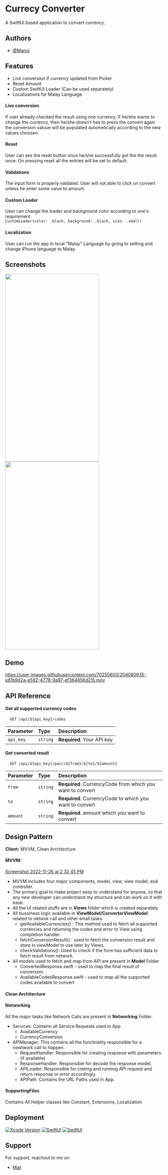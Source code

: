 
# Currecy Converter

A SwiftUI based application to convert currency.


## Authors

- [@Manoj](https://github.com/manojRakuten)


## Features

- Live conversion if currency updated from Picker
- Reset Amount
- Custom SwiftUI Loader (Can be used separately)
- Localizations for Malay Language

#### Live conversion
If user already checked the result using one currency, If he/she wants to change the currency, then he/she doesn't has to press the convert again the conversion valuue will be populated autometically according to the new values choosen.

#### Reset
User can see the reset button once he/she successfully got the the result once. On pressing reset all the entries will be set to default.

#### Validations
The input form is properly valdated. User will not able to click on convert unless he enter some value to amount.

#### Custom Loader
User can change the loader and background color according to one's requirement.\
``CustomLoader(color: .black, background: .black, size: .small)``

#### Localization
User can run the app in local "Malay" Language by going to setting and change iPhone language to Malay


## Screenshots
<a href="url"><img src="https://user-images.githubusercontent.com/70250603/204080814-0599ce18-07d9-4c2a-b431-d2b03d9fdfd7.png" align="left" height="600" width="300" ></a>
<a href="url"><img src="https://user-images.githubusercontent.com/70250603/204080828-43dff9f1-8ec2-4867-af66-6ecd667873f8.png" align="centre" height="600" width="300" ></a>


## Demo
https://user-images.githubusercontent.com/70250603/204080935-e81b9d2a-e592-4778-9a97-ef364856d215.mov

## API Reference

#### Get all supported currency codes

```http
  GET /api/${api_key}/codes
```

| Parameter | Type     | Description                |
| :-------- | :------- | :------------------------- |
| `api_key` | `string` | **Required**. Your API key |

#### Get converted result

```http
  GET /api/${api_key}/pair/${from}/${to}/${amount}
```

| Parameter | Type     | Description                       |
| :-------- | :------- | :-------------------------------- |
| `from`    | `string` | **Required**. CurrencyCode from which you want to convert|
| `to`      | `string` | **Required**. CurrencyCode to which you want to convert  |
| `amount`  | `string` | **Required**. amount which you want to convert           |

## Design Pattern

**Client:** MVVM, Clean Architecture
#### MVVM:
[Screenshot 2022-11-26 at 2 32 45 PM](https://user-images.githubusercontent.com/70250603/204081020-a45f95b4-4d61-4ac7-ba44-58cbd75ea637.png)

- MVVM includes four major components, model, view, view model, and controller.
- The primary goal to make project easy to understand for anyone, so that any new developer can understand my structure and can work on it with ease.
- All the UI related stuffs are in **Views** folder which is created separately.
- All bussiness logic available in **ViewModel/ConverterViewModel** related to netwok call and other small tasks.
  - getAvailableCurrencies() : This method used to fetch all supported currencies and returning the codes and error to View using completion handler.
  - fetchConversionResult() : used to fetch the conversion result and store in viewModel to use later by Views.
  - checkValidations(): Used to check if the form has sufficient data to fetch result from network.
- All models used to fetch and map from API are present in **Model** Folder
  - ConvertedResponse.swift - used to map the final result of conversion.
  - AvailableCodesResponse.swift - used to map all the supported codes available to convert
  
#### Clean Architecture
#### Networking
All the major tasks like Network Calls are present in **Networking** Folder.
- Services: Containn all Service Requests used in App
   - AvailableCurrency
   - CurrencyConversion
- APIManager: This contains all the functinality responsible for a newtwork call to happen.
  - RequestHandler: Responsible for creating response with parameters (if available)
  - ResponseHandler: Responsible for decode the response model.
  - APILoader: Responsible for creting and running API request and return response or error accordingly.
  - APIPath: Contains the URL Paths used in App. 

#### SupportingFiles
Contains All Helper classes like Constant, Extensions, Localization
## Deployment

[![Xcode Version](https://img.shields.io/badge/Xcode-version%2013.2.1-green)]()
[![SwiftUI](https://img.shields.io/badge/SwiftUI-3.0-yellow)]()
[![SwiftUI](https://img.shields.io/badge/iOS-15.2-orange)]()


## Support

For support, reachout to me on  
- [Mail](mailto:manoj.rana@rakuten.com)

